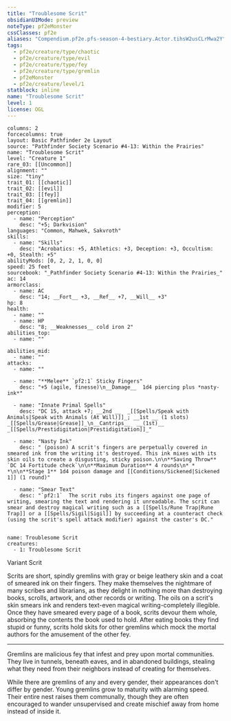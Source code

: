 ```yaml
---
title: "Troublesome Scrit"
obsidianUIMode: preview
noteType: pf2eMonster
cssClasses: pf2e
aliases: "Compendium.pf2e.pfs-season-4-bestiary.Actor.tihsW2usCLrMwa2Y" 
tags:
  - pf2e/creature/type/chaotic
  - pf2e/creature/type/evil
  - pf2e/creature/type/fey
  - pf2e/creature/type/gremlin
  - pf2eMonster
  - pf2e/creature/level/1
statblock: inline
name: "Troublesome Scrit"
level: 1
license: OGL
---
```


```statblock
columns: 2
forcecolumns: true
layout: Basic Pathfinder 2e Layout
source: "Pathfinder Society Scenario #4-13: Within the Prairies"
name: "Troublesome Scrit"
level: "Creature 1"
rare_03: [[Uncommon]]
alignment: ""
size: "tiny"
trait_01: [[chaotic]]
trait_02: [[evil]]
trait_03: [[fey]]
trait_04: [[gremlin]]
modifier: 5
perception:
  - name: "Perception"
    desc: "+5; Darkvision"
languages: "Common, Mahwek, Sakvroth"
skills:
  - name: "Skills"
    desc: "Acrobatics: +5, Athletics: +3, Deception: +3, Occultism: +0, Stealth: +5"
abilityMods: [0, 2, 2, 1, 0, 0]
speed: 25 feet
sourcebook: "_Pathfinder Society Scenario #4-13: Within the Prairies_"
ac: 14
armorclass:
  - name: AC
    desc: "14; __Fort__ +3, __Ref__ +7, __Will__ +3"
hp: 8
health:
  - name: ""
  - name: HP
    desc: "8; __Weaknesses__ cold iron 2"
abilities_top:
  - name: ""

abilities_mid:
  - name: ""
attacks:
  - name: ""

  - name: "**Melee** `pf2:1` Sticky Fingers"
    desc: "+5 (agile, finesse)\n__Damage__  1d4 piercing plus *nasty-ink*"

  - name: "Innate Primal Spells"
    desc: "DC 15, attack +7; __2nd __  _[[Spells/Speak with Animals|Speak with Animals (At Will)]]_; __1st __ (1 slots) _[[Spells/Grease|Grease]]_\n__Cantrips__  __(1st)__ _[[Spells/Prestidigitation|Prestidigitation]]_"

  - name: "Nasty Ink"
    desc: " (poison) A scrit's fingers are perpetually covered in smeared ink from the writing it's destroyed. This ink mixes with its skin oils to create a disgusting, sticky poison.\n\n**Saving Throw** `DC 14 Fortitude check`\n\n**Maximum Duration** 4 rounds\n* * *\n\n**Stage 1** 1d4 poison damage and [[Conditions/Sickened|Sickened 1]] (1 round)"

  - name: "Smear Text"
    desc: "`pf2:1`  The scrit rubs its fingers against one page of writing, smearing the text and rendering it unreadable. The scrit can smear and destroy magical writing such as a [[Spells/Rune Trap|Rune Trap]] or a [[Spells/Sigil|Sigil]] by succeeding at a counteract check (using the scrit's spell attack modifier) against the caster's DC."
 
```

```encounter-table
name: Troublesome Scrit
creatures:
  - 1: Troublesome Scrit
```


Variant Scrit

Scrits are short, spindly gremlins with gray or beige leathery skin and a coat of smeared ink on their fingers. They make themselves the nightmare of many scribes and librarians, as they delight in nothing more than destroying books, scrolls, artwork, and other records or writing. The oils on a scrit's skin smears ink and renders text-even magical writing-completely illegible. Once they have smeared every page of a book, scrits devour them whole, absorbing the contents the book used to hold. After eating books they find stupid or funny, scrits hold skits for other gremlins which mock the mortal authors for the amusement of the other fey.

* * *

Gremlins are malicious fey that infest and prey upon mortal communities. They live in tunnels, beneath eaves, and in abandoned buildings, stealing what they need from their neighbors instead of creating for themselves.

While there are gremlins of any and every gender, their appearances don't differ by gender. Young gremlins grow to maturity with alarming speed. Their entire nest raises them communally, though they are often encouraged to wander unsupervised and create mischief away from home instead of inside it.
